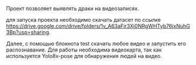 Проект позволяет выявлять драки на видеозаписях.

для запуска проекта необходимо скачать датасет по ссылке https://drive.google.com/drive/folders/1v_A63aFir3Xj0NRgWHTyb76jxNuhG3Bp?usp=sharing.

Далее, с помощью блокнота test скачать любое видео и запустить его распознавание. Для работы необходима видеокарта, так как используется Yolo8x-pose для обнаружения людей на видео. 
